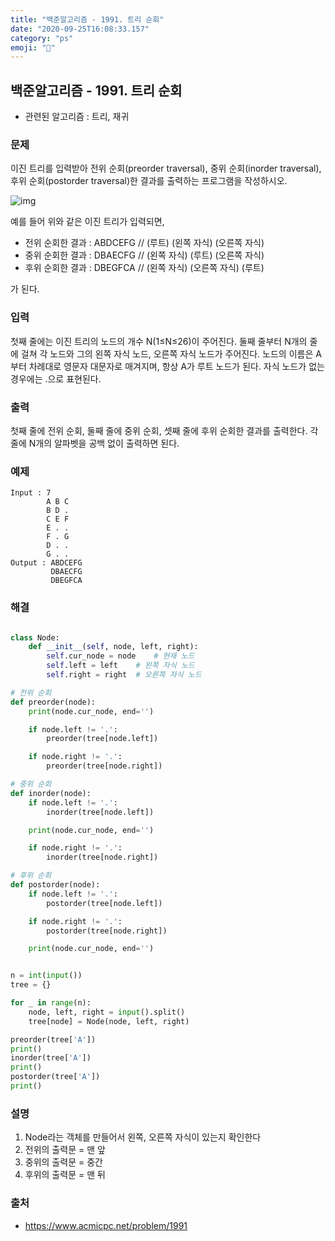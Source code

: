 ```yaml
---
title: "백준알고리즘 - 1991. 트리 순회"
date: "2020-09-25T16:08:33.157"
category: "ps"
emoji: "🌄"
---
```


## 백준알고리즘 - 1991. 트리 순회

- 관련된 알고리즘 : 트리, 재귀

### 문제

이진 트리를 입력받아 전위 순회(preorder traversal), 중위 순회(inorder traversal), 후위 순회(postorder traversal)한 결과를 출력하는 프로그램을 작성하시오.

![img](https://www.acmicpc.net/JudgeOnline/upload/201007/trtr.png)

예를 들어 위와 같은 이진 트리가 입력되면,

- 전위 순회한 결과 : ABDCEFG // (루트) (왼쪽 자식) (오른쪽 자식)
- 중위 순회한 결과 : DBAECFG // (왼쪽 자식) (루트) (오른쪽 자식)
- 후위 순회한 결과 : DBEGFCA // (왼쪽 자식) (오른쪽 자식) (루트)

가 된다.

### 입력

첫째 줄에는 이진 트리의 노드의 개수 N(1≤N≤26)이 주어진다. 둘째 줄부터 N개의 줄에 걸쳐 각 노드와 그의 왼쪽 자식 노드, 오른쪽 자식 노드가 주어진다. 노드의 이름은 A부터 차례대로 영문자 대문자로 매겨지며, 항상 A가 루트 노드가 된다. 자식 노드가 없는 경우에는 .으로 표현된다.

### 출력

첫째 줄에 전위 순회, 둘째 줄에 중위 순회, 셋째 줄에 후위 순회한 결과를 출력한다. 각 줄에 N개의 알파벳을 공백 없이 출력하면 된다.

### 예제

```
Input : 7
        A B C
        B D .
        C E F
        E . .
        F . G
        D . .
        G . .
Output : ABDCEFG
         DBAECFG
         DBEGFCA
```

### 해결

```python

class Node:
    def __init__(self, node, left, right):
        self.cur_node = node    # 현재 노드
        self.left = left    # 왼쪽 자식 노드
        self.right = right  # 오른쪽 자식 노드

# 전위 순회
def preorder(node):
    print(node.cur_node, end='')

    if node.left != '.':
        preorder(tree[node.left])

    if node.right != '.':
        preorder(tree[node.right])

# 중위 순회
def inorder(node):
    if node.left != '.':
        inorder(tree[node.left])

    print(node.cur_node, end='')

    if node.right != '.':
        inorder(tree[node.right])

# 후위 순회
def postorder(node):
    if node.left != '.':
        postorder(tree[node.left])

    if node.right != '.':
        postorder(tree[node.right])

    print(node.cur_node, end='')


n = int(input())
tree = {}

for _ in range(n):
    node, left, right = input().split()
    tree[node] = Node(node, left, right)

preorder(tree['A'])
print()
inorder(tree['A'])
print()
postorder(tree['A'])
print()
```

### 설명

1. Node라는 객체를 만들어서 왼쪽, 오른쪽 자식이 있는지 확인한다
2. 전위의 출력문 = 맨 앞
3. 중위의 출력문 = 중간
4. 후위의 출력문 = 맨 뒤 

### 출처

- https://www.acmicpc.net/problem/1991
